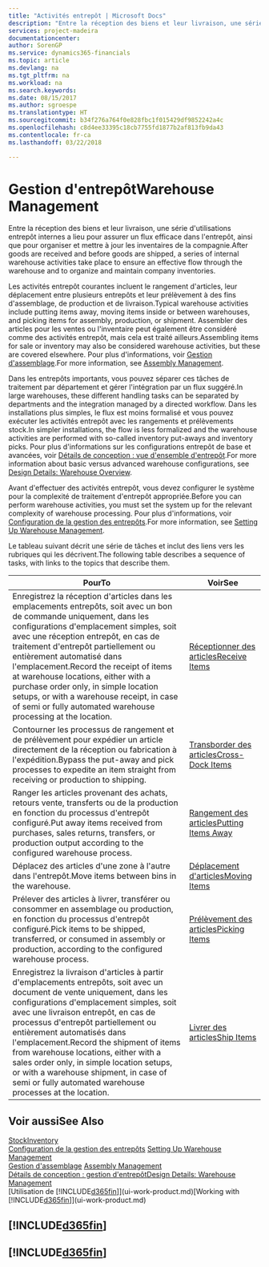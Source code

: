 ```yaml
---
title: "Activités entrepôt | Microsoft Docs"
description: "Entre la réception des biens et leur livraison, une série d'utilisations entrepôt internes a lieu pour assurer un flux efficace dans l'entrepôt, ainsi que pour organiser et mettre à jour les inventaires de la compagnie."
services: project-madeira
documentationcenter: 
author: SorenGP
ms.service: dynamics365-financials
ms.topic: article
ms.devlang: na
ms.tgt_pltfrm: na
ms.workload: na
ms.search.keywords: 
ms.date: 08/15/2017
ms.author: sgroespe
ms.translationtype: HT
ms.sourcegitcommit: b34f276a764f0e828fbc1f015429df9852242a4c
ms.openlocfilehash: c8d4ee33395c18cb7755fd1877b2af813fb9da43
ms.contentlocale: fr-ca
ms.lasthandoff: 03/22/2018

---
```

# <a name="warehouse-management"></a><span data-ttu-id="1f4e1-103">Gestion d'entrepôt</span><span class="sxs-lookup"><span data-stu-id="1f4e1-103">Warehouse Management</span></span>
<span data-ttu-id="1f4e1-104">Entre la réception des biens et leur livraison, une série d'utilisations entrepôt internes a lieu pour assurer un flux efficace dans l'entrepôt, ainsi que pour organiser et mettre à jour les inventaires de la compagnie.</span><span class="sxs-lookup"><span data-stu-id="1f4e1-104">After goods are received and before goods are shipped, a series of internal warehouse activities take place to ensure an effective flow through the warehouse and to organize and maintain company inventories.</span></span>

<span data-ttu-id="1f4e1-105">Les activités entrepôt courantes incluent le rangement d'articles, leur déplacement entre plusieurs entrepôts et leur prélèvement à des fins d'assemblage, de production et de livraison.</span><span class="sxs-lookup"><span data-stu-id="1f4e1-105">Typical warehouse activities include putting items away, moving items inside or between warehouses, and picking items for assembly, production, or shipment.</span></span> <span data-ttu-id="1f4e1-106">Assembler des articles pour les ventes ou l'inventaire peut également être considéré comme des activités entrepôt, mais cela est traité ailleurs.</span><span class="sxs-lookup"><span data-stu-id="1f4e1-106">Assembling items for sale or inventory may also be considered warehouse activities, but these are covered elsewhere.</span></span> <span data-ttu-id="1f4e1-107">Pour plus d'informations, voir [Gestion d'assemblage](assembly-assemble-items.md).</span><span class="sxs-lookup"><span data-stu-id="1f4e1-107">For more information, see [Assembly Management](assembly-assemble-items.md).</span></span>  

<span data-ttu-id="1f4e1-108">Dans les entrepôts importants, vous pouvez séparer ces tâches de traitement par département et gérer l'intégration par un flux suggéré.</span><span class="sxs-lookup"><span data-stu-id="1f4e1-108">In large warehouses, these different handling tasks can be separated by departments and the integration managed by a directed workflow.</span></span> <span data-ttu-id="1f4e1-109">Dans les installations plus simples, le flux est moins formalisé et vous pouvez exécuter les activités entrepôt avec les rangements et prélèvements stock.</span><span class="sxs-lookup"><span data-stu-id="1f4e1-109">In simpler installations, the flow is less formalized and the warehouse activities are performed with so-called inventory put-aways and inventory picks.</span></span> <span data-ttu-id="1f4e1-110">Pour plus d'informations sur les configurations entrepôt de base et avancées, voir [Détails de conception : vue d'ensemble d'entrepôt](design-details-warehouse-overview.md).</span><span class="sxs-lookup"><span data-stu-id="1f4e1-110">For more information about basic versus advanced warehouse configurations, see [Design Details: Warehouse Overview](design-details-warehouse-overview.md).</span></span>

<span data-ttu-id="1f4e1-111">Avant d'effectuer des activités entrepôt, vous devez configurer le système pour la complexité de traitement d'entrepôt appropriée.</span><span class="sxs-lookup"><span data-stu-id="1f4e1-111">Before you can perform warehouse activities, you must set the system up for the relevant complexity of warehouse processing.</span></span> <span data-ttu-id="1f4e1-112">Pour plus d'informations, voir [Configuration de la gestion des entrepôts](warehouse-setup-warehouse.md).</span><span class="sxs-lookup"><span data-stu-id="1f4e1-112">For more information, see [Setting Up Warehouse Management](warehouse-setup-warehouse.md).</span></span>

 <span data-ttu-id="1f4e1-113">Le tableau suivant décrit une série de tâches et inclut des liens vers les rubriques qui les décrivent.</span><span class="sxs-lookup"><span data-stu-id="1f4e1-113">The following table describes a sequence of tasks, with links to the topics that describe them.</span></span>   

|<span data-ttu-id="1f4e1-114">**Pour**</span><span class="sxs-lookup"><span data-stu-id="1f4e1-114">**To**</span></span>|<span data-ttu-id="1f4e1-115">**Voir**</span><span class="sxs-lookup"><span data-stu-id="1f4e1-115">**See**</span></span>|  
|------------|-------------|  
|<span data-ttu-id="1f4e1-116">Enregistrez la réception d'articles dans les emplacements entrepôts, soit avec un bon de commande uniquement, dans les configurations d'emplacement simples, soit avec une réception entrepôt, en cas de traitement d'entrepôt partiellement ou entièrement automatisé dans l'emplacement.</span><span class="sxs-lookup"><span data-stu-id="1f4e1-116">Record the receipt of items at warehouse locations, either with a purchase order only, in simple location setups, or with a warehouse receipt, in case of semi or fully automated warehouse processing at the location.</span></span>|[<span data-ttu-id="1f4e1-117">Réceptionner des articles</span><span class="sxs-lookup"><span data-stu-id="1f4e1-117">Receive Items</span></span>](warehouse-how-receive-items.md)|
|<span data-ttu-id="1f4e1-118">Contourner les processus de rangement et de prélèvement pour expédier un article directement de la réception ou fabrication à l'expédition.</span><span class="sxs-lookup"><span data-stu-id="1f4e1-118">Bypass the put-away and pick processes to expedite an item straight from receiving or production to shipping.</span></span>|[<span data-ttu-id="1f4e1-119">Transborder des articles</span><span class="sxs-lookup"><span data-stu-id="1f4e1-119">Cross-Dock Items</span></span>](warehouse-how-to-cross-dock-items.md)|    
|<span data-ttu-id="1f4e1-120">Ranger les articles provenant des achats, retours vente, transferts ou de la production en fonction du processus d'entrepôt configuré.</span><span class="sxs-lookup"><span data-stu-id="1f4e1-120">Put away items received from purchases, sales returns, transfers, or production output according to the configured warehouse process.</span></span>|[<span data-ttu-id="1f4e1-121">Rangement des articles</span><span class="sxs-lookup"><span data-stu-id="1f4e1-121">Putting Items Away</span></span>](warehouse-put-away-items.md)|
|<span data-ttu-id="1f4e1-122">Déplacez des articles d'une zone à l'autre dans l'entrepôt.</span><span class="sxs-lookup"><span data-stu-id="1f4e1-122">Move items between bins in the warehouse.</span></span>|[<span data-ttu-id="1f4e1-123">Déplacement d'articles</span><span class="sxs-lookup"><span data-stu-id="1f4e1-123">Moving Items</span></span>](warehouse-move-items.md)|
|<span data-ttu-id="1f4e1-124">Prélever des articles à livrer, transférer ou consommer en assemblage ou production, en fonction du processus d'entrepôt configuré.</span><span class="sxs-lookup"><span data-stu-id="1f4e1-124">Pick items to be shipped, transferred, or consumed in assembly or production, according to the configured warehouse process.</span></span>|[<span data-ttu-id="1f4e1-125">Prélèvement des articles</span><span class="sxs-lookup"><span data-stu-id="1f4e1-125">Picking Items</span></span>](warehouse-pick-items.md)|
|<span data-ttu-id="1f4e1-126">Enregistrez la livraison d'articles à partir d'emplacements entrepôts, soit avec un document de vente uniquement, dans les configurations d'emplacement simples, soit avec une livraison entrepôt, en cas de processus d'entrepôt partiellement ou entièrement automatisés dans l'emplacement.</span><span class="sxs-lookup"><span data-stu-id="1f4e1-126">Record the shipment of items from warehouse locations, either with a sales order only, in simple location setups, or with a warehouse shipment, in case of semi or fully automated warehouse processes at the location.</span></span>|[<span data-ttu-id="1f4e1-127">Livrer des articles</span><span class="sxs-lookup"><span data-stu-id="1f4e1-127">Ship Items</span></span>](warehouse-how-ship-items.md)|  

## <a name="see-also"></a><span data-ttu-id="1f4e1-128">Voir aussi</span><span class="sxs-lookup"><span data-stu-id="1f4e1-128">See Also</span></span>  
[<span data-ttu-id="1f4e1-129">Stock</span><span class="sxs-lookup"><span data-stu-id="1f4e1-129">Inventory</span></span>](inventory-manage-inventory.md)  
<span data-ttu-id="1f4e1-130">[Configuration de la gestion des entrepôts](warehouse-setup-warehouse.md)   </span><span class="sxs-lookup"><span data-stu-id="1f4e1-130">[Setting Up Warehouse Management](warehouse-setup-warehouse.md)   </span></span>  
<span data-ttu-id="1f4e1-131">[Gestion d'assemblage](assembly-assemble-items.md)  </span><span class="sxs-lookup"><span data-stu-id="1f4e1-131">[Assembly Management](assembly-assemble-items.md)  </span></span>  
[<span data-ttu-id="1f4e1-132">Détails de conception : gestion d'entrepôt</span><span class="sxs-lookup"><span data-stu-id="1f4e1-132">Design Details: Warehouse Management</span></span>](design-details-warehouse-management.md)  
<span data-ttu-id="1f4e1-133">[Utilisation de [!INCLUDE[d365fin](includes/d365fin_md.md)]](ui-work-product.md)</span><span class="sxs-lookup"><span data-stu-id="1f4e1-133">[Working with [!INCLUDE[d365fin](includes/d365fin_md.md)]](ui-work-product.md)</span></span>  

## [!INCLUDE[d365fin](includes/free_trial_md.md)]  
## [!INCLUDE[d365fin](includes/training_link_md.md)]

